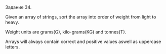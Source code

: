 Задание 34. 

Given an array of strings, sort the array into order of weight from light to heavy.

Weight units are grams(G), kilo-grams(KG) and tonnes(T).

Arrays will always contain correct and positive values aswell as uppercase letters.